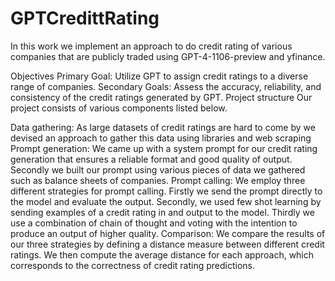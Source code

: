 # GPTCredittRating

In this work we implement an approach to do credit rating of various companies that are publicly traded using GPT-4-1106-preview and yfinance.

Objectives
Primary Goal: Utilize GPT to assign credit ratings to a diverse range of companies.
Secondary Goals: Assess the accuracy, reliability, and consistency of the credit ratings generated by GPT.
Project structure
Our project consists of various components listed below.

Data gathering: As large datasets of credit ratings are hard to come by we devised an approach to gather this data using libraries and web scraping
Prompt generation: We came up with a system prompt for our credit rating generation that ensures a reliable format and good quality of output. Secondly we built our prompt using various pieces of data we gathered such as balance sheets of companies.
Prompt calling: We employ three different strategies for prompt calling. Firstly we send the prompt directly to the model and evaluate the output. Secondly, we used few shot learning by sending examples of a credit rating in and output to the model. Thirdly we use a combination of chain of thought and voting with the intention to produce an output of higher quality.
Comparison: We compare the results of our three strategies by defining a distance measure between different credit ratings. We then compute the average distance for each approach, which corresponds to the correctness of credit rating predictions.


